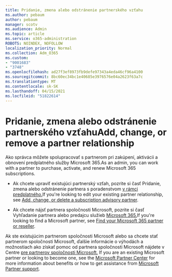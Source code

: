 ```yaml
---
title: Pridanie, zmena alebo odstránenie partnerského vzťahu
ms.author: pebaum
author: pebaum
manager: scotv
ms.audience: Admin
ms.topic: article
ms.service: o365-administration
ROBOTS: NOINDEX, NOFOLLOW
localization_priority: Normal
ms.collection: Adm_O365
ms.custom:
- "9001683"
- "3748"
ms.openlocfilehash: ad27f3ef8973fb9defe97343a4eda46cf96a4100
ms.sourcegitcommit: 8bc60ec34bc1e40685e3976576e04a2623f63a7c
ms.translationtype: MT
ms.contentlocale: sk-SK
ms.lasthandoff: 04/15/2021
ms.locfileid: "51822614"
---
```

# <a name="add-change-or-remove-a-partner-relationship"></a><span data-ttu-id="3f962-102">Pridanie, zmena alebo odstránenie partnerského vzťahu</span><span class="sxs-lookup"><span data-stu-id="3f962-102">Add, change, or remove a partner relationship</span></span>

<span data-ttu-id="3f962-103">Ako správca môžete spolupracovať s partnerom pri zakúpení, aktivácii a obnovení predplatného služby Microsoft 365.</span><span class="sxs-lookup"><span data-stu-id="3f962-103">As an admin, you can work with a partner to purchase, activate, and renew Microsoft 365 subscriptions.</span></span> 

- <span data-ttu-id="3f962-104">Ak chcete upraviť existujúci partnerský vzťah, pozrite si časť Pridanie, zmena alebo odstránenie partnera s poradenstvom [v rámci predplatného.](https://docs.microsoft.com/microsoft-365/admin/misc/add-partner?view=o365-worldwide)</span><span class="sxs-lookup"><span data-stu-id="3f962-104">If you're looking to edit your existing partner relationship, see [Add, change, or delete a subscription advisory partner](https://docs.microsoft.com/microsoft-365/admin/misc/add-partner?view=o365-worldwide).</span></span>

- <span data-ttu-id="3f962-105">Ak chcete nájsť partnera spoločnosti Microsoft, pozrite si časť Vyhľadanie partnera alebo predajcu služieb [Microsoft 365.](https://docs.microsoft.com/microsoft-365/admin/manage/find-your-partner-or-reseller?view=o365-worldwide)</span><span class="sxs-lookup"><span data-stu-id="3f962-105">If you're looking to find a Microsoft partner, see [Find your Microsoft 365 partner or reseller](https://docs.microsoft.com/microsoft-365/admin/manage/find-your-partner-or-reseller?view=o365-worldwide).</span></span>

<span data-ttu-id="3f962-106">Ak ste existujúcim partnerom spoločnosti Microsoft alebo sa chcete stať partnerom spoločnosti Microsoft, ďalšie informácie o výhodách a možnostiach ako získať pomoc od partnera spoločnosti Microsoft nájdete v Centre [pre partnerov spoločnosti Microsoft.](https://aka.ms/partnersupport) [](https://support.microsoft.com/help/4499930/partner-center-overview)</span><span class="sxs-lookup"><span data-stu-id="3f962-106">If you are an existing Microsoft partner or looking to become one, see the [Microsoft Partner Center](https://support.microsoft.com/help/4499930/partner-center-overview) for more information about benefits or how to get assistance from [Microsoft Partner support](https://aka.ms/partnersupport).</span></span>
